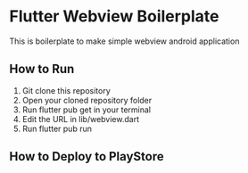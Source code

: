 # Flutter Webview Boilerplate

This is boilerplate to make simple webview android application

## How to Run

1. Git clone this repository
2. Open your cloned repository folder
3. Run flutter pub get in your terminal 
4. Edit the URL in lib/webview.dart
5. Run flutter pub run 

## How to Deploy to PlayStore

